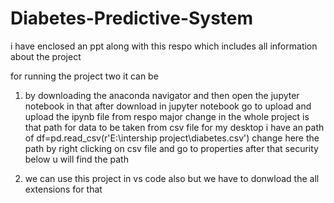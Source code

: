 # Diabetes-Predictive-System

i have enclosed an ppt along with this respo which includes all information about the project 

for running the project 
two it can be 
1) by downloading the anaconda navigator and then open the jupyter notebook in that after download
   in jupyter notebook go to upload and upload the ipynb file from respo
   major change in the whole project is that path for data to be taken from csv file
   for my desktop i have an path of df=pd.read_csv(r'E:\intership project\diabetes.csv')
   change here the path by right clicking on csv file and go to properties after  that security below u will find the path

2) we can use this project in vs code also but we have to donwload the all extensions for that

